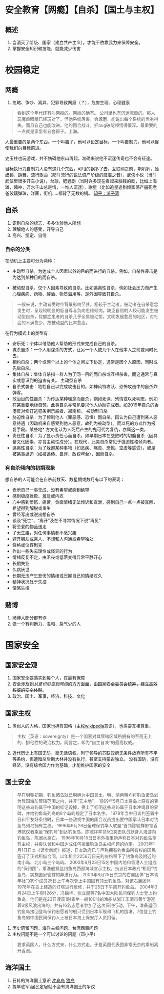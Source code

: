 # 安全教育【网瘾】【自杀】【国土与主权】
## 概述
1. 当消灭了阶级、国家（建立共产主义），才能不依靠武力来保障安全。
2. 掌握安全知识和技能，就能减少伤害

# 校园稳定
## 网瘾
1. 忽略、争吵、离异、犯罪导致网瘾（？），危害生理、心理健康
> 看到这个年代还有叫网瘾的。网瘾的确有。
公司里也有沉迷魔兽的。那人玩魔兽眼睛已经玩对了。但他系统厉害，会琢磨，能说出每个系统的优劣得失。而且自己也能改进。他的回合战斗，抓bug破绽领悟得很深。最重要的一点就是家里有五套房子。上海。

人最重要的是两个东西。一个叫脑子，他可以设定目标。一个叫自制力，他可以促使我们向目标前进。

史玉柱也玩游戏，并不妨碍他东山再起。准确来说他不沉迷传奇也不会有征途。

目标执行力自制力人没有这几个东西，可甩的锅多了去。互联网之前，喇叭裤，蛤蟆镜，跳舞，流行歌曲（那时流行的说法资产阶级的靡靡之音），武侠小说（当时武侠里很多开车小说），台球，肥皂剧（当时许多现在看起来脑残的剧，比如上海滩，赌神，万水千山总是情，一堆人沉迷），歌星（比如追星追到倾家荡产逼死老爸玻璃弹珠，洋画，街机.....都背了无数的锅。
[知乎：游子离](https://www.zhihu.com/question/29537704/answer/216962830)

## 自杀
1. 识别自杀的标志，多多体验他人所想
2. 理解他人的感受，开导自己
3. 高兴、坚定、自信

### 自杀的分类

在动机上主要可分为两种：

* 主动型自杀，为达成个人因素以外的目的而进行的自杀。例如，自杀性袭击是为达到某种目的而自杀。

* 被动型自杀，仅个人因素导致的自杀。比如逃离性自杀，例如社会压力而产生心理疾病、药物、醉酒、物质滥用等，是外因导致其自杀。

> 一般来说，主动者受时空背景影响至甚。相较于主动者，被动者在自杀意念发生时，呈现较明显的低自尊与负向思维倾向。缺乏自信的人较可能发生被动型自杀，忧郁症患者的自杀几乎全属被动型。文明发展愈高的地区，对社会的不满愈少，故被动型的比率愈高。

在行为模式上的类型有：

* 安乐死：个体以借助他人帮助的形式来完成自己的自杀。
* 谋杀自杀：一个人用谋杀的方式，让另一个人或几个人在他本人之前或同时死去。
* 相约自杀：两个或两个以上的个体之间立下协定，通常是因个人原因，同时或先后自杀。
* 集体自杀：集体自杀指一群人为了同一目的而自杀或互相杀害，而这通常与真实或意识到的迫害有关。
主动型自杀
* 自杀式袭击：牺牲自己以完成攻击目的。如神风特攻队、恐怖攻击中的自杀炸弹客。
* 政治目的性自杀：为传达某种理念而自杀，例如死谏、殉情或以死明志，例如在某重要地标自焚。此类自杀亦常见要求他人协助完成者。如2019年自杀的香港反对修订逃犯条例示威者、郑南榕。
被动型自杀
* 胁迫性自杀：为了控制他人（罪恶感、恐惧）而自杀。因认为自己遭到某人恶意待遇（因动机来自感受到他人恶意，故列为被动型），而以死的方式作为报复手段。某些地* 方文化认为人死后产生的鬼可代为复仇，亦属这一类。
* 责任性自杀：为了显示责任心而自杀，如早期日本在战败时的切腹自杀（因具备文化因素，亦含主动性成分）。在现代，此类自杀常见于强迫性格倾向者。
* 逃离性自杀：为了躲避某种事物（如恶疾、痛苦、恐慌、空虚等感受），或是被某事逼迫（如被逼债、畏罪、政权垮台），因而自杀。
### 有自杀倾向的初期现象
想自杀的人可能会在自杀前数天、数星期或数月有以下的表现：

*  表示自己一事无成、没有希望或感到绝望
*  感到极度挫败、羞耻或内疚
* 心中感到愤怒，痛苦，负面情绪无法倾诉和宣泄，感到自己一点一点被瓦解，希望得到解脱或重生
* 曾经写出或说出想自杀
* 谈及“死亡”、“离开”及在不寻常情况下说“再见”
* 将至爱的物品送走
* 了无生趣，对任何事情都不感兴趣
* 避开朋友或亲人、不想和人沟通或希望独处
* 性格或仪容剧变
* 作出一些失去理性或怪异的行为
* 情绪反复不定，由沮丧或低落变得异常平静开心
* 长期失业
* 久病厌世
* 长期无法产生悲伤的情绪或压抑自己的情绪过久
* 精神状况处于失控
* 情感失控

## 赌博
1. 赌博大部分都有诈
2. 做一个有判断力、温和、戾气少的人


# 国家安全
## 国家安全观
1. 国家安全要落实到每个人，在最有保障
2. 安全涉及到*从意识形态到网络*的方方面面，~~由国家安全委员会统筹，建立高效权威的安全体制~~。
3. 政治、国土、军事，经济、科技、文化
## 国家主权
1. 类似人的人格，国家也拥有国格（[主权wikipedia](https://zh.wikipedia.org/zh-cn/%E4%B8%BB%E6%AC%8A)意识），也需要互相尊重。
> 主权（英语：sovereignty）是一个国家对其管辖区域所拥有的至高无上的、排他性的政治权力。简言之，即为“自主自决”的最高权威。
2. 近代历史上有国无防，毫无话语权。列宁领导的苏联政府无条件放弃所有不平等条约，但遭暗杀后斯大林并没有执行，甚至支持蒙古独立。
没有国防，没有经济，没有综合国力作为基础，才能维护国家的安全
## 国土安全

> 早在明朝初期，钓鱼诸岛就已明确为中国领土，明、清两朝均将钓鱼诸岛划为我国海防管辖范围之内，并非“无主地”。 
1969年5月日本将岛上原有的表明这些岛屿属于中国的标记毁掉，换上了标明这些岛屿属于日本冲绳县的界碑，并给钓鱼岛列岛的8个岛屿规定了日本名字。
1978年当中日谈判签署中日和平友好条约时，日本一些敌视中国的国会议员提出要中国承认日本对钓鱼岛列岛拥有主权。
1996年9月26日全球保钓华人联盟”首领陈毓祥带领香港抗议者乘坐“保钓号”到达钓鱼岛，陈毓祥率领5位突击队员跃身入海游向钓鱼岛，陈溺水身亡。
1996年10月15日日本外相重新声称日本对钓鱼岛享有主权，并否认曾和中国达成任何搁置钓鱼岛主权问题的协定。
2003年1月1日日本《读卖新闻》报道，日本政府已与声称拥有钓鱼岛所有权的国民签订了正式租借合同，以年租金2256万日元的价格租下了钓鱼岛及附近的南小岛、北小岛三个岛屿。
2003年6月23日15名中国内地和香港人士组成的“保钓团”，乘渔船抵达钓鱼岛西部海域宣示主权，抗议日本政府“租用”钓鱼岛、实施国家管辖的非法行为。
2003年8月25日东京的右翼团体“日本青年社”的9个成员25日上午再次登上中国固有领土钓鱼岛，对该右翼团体1978年在岛上建造的灯塔进行维修，并于25日下午离开钓鱼岛。
2004年3月24日上午6时26分，冯锦华、张立昆等7名中国大陆民间保钓人士登上钓鱼岛。他们是在23日凌晨1时乘坐一艘100吨的渔船从浙江乐清市黄华港迎着6级风浪出海的，共有16名志愿者参加了这次保钓行动。下午，准备返回钓鱼岛接回登岛保钓志愿者的船只受到日本军舰和飞机的围堵。7位登上钓鱼岛的中国民间保钓人士被日本海上保安厅人员扣留。

1. 历史遗留问题、海洋主权问题、台湾西藏问题
2. 主权问题不是一个可以讨论的问题（邓小平）
> 要求英国人，什么方式来，什么方式走。于是英国代表团非常无奈的乘船离开香港。

## 海洋国土
1. 日韩的海洋国土意识 
[冲鸟岛](https://baike.baidu.com/item/%E5%86%B2%E4%B9%8B%E9%B8%9F%E7%A4%81/1136980) 
[独岛](https://baike.baidu.com/item/%E7%8B%AC%E5%B2%9B)
2. 提早驻军\居民定居就不会有海洋国土的争议
